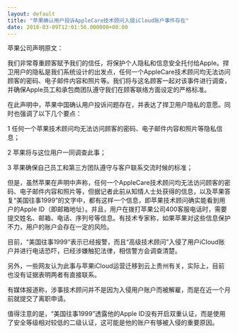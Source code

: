 ```yaml
---
layout: default
title: "苹果确认用户投诉AppleCare技术顾问入侵iCloud账户事件存在"
date: 2018-03-09T12:01:56.000000+08:00
---
```


苹果公司声明原文：

我们非常尊重顾客赋予我们的信任，将保护个人隐私和信息安全托付给Apple。捍卫用户的隐私是我们系统设计的出发点，任何一个AppleCare技术顾问均无法访问顾客的密码、电子邮件内容和照片等。我们将与这名顾客一起对该事件进行调查，并确保Apple员工和承包商团队遵守我们在顾客联络方面设定的严格标准。

在此声明中，苹果中国确认用户投诉问题存在，并表达了捍卫用户隐私的意愿。同时也强调了以下几个要点：

1 任何一个苹果技术顾问均无法访问顾客的密码、电子邮件内容和照片等隐私信息；


2 苹果将与这位用户一同调查此事；


3 苹果确保自己员工和第三方团队遵守与客户联系交流时候的标准；

但是，虽然苹果在声明中声称，任何一个AppleCare技术顾问均无法访问顾客的密码、电子邮件内容和照片等，但据记者此前从知情人士处获得的信息，以及苹果答复“美国往事1999”的文字中，都有这样一个信息，即苹果技术顾问确实能看到用户的Apple ID（即邮箱地址）。并且，用户在拨打苹果公司400客服电话时，需要提交姓名、邮箱、电话、序列号等信息。有技术专家称，如果苹果对这些信息保护不力，用户的账户会存在一定的风险。

目前，“美国往事1999”表示已经报警，而且“高级技术顾问”入侵了用户iCloud账户并进行电话恐吓，已经涉嫌触犯法律，相信警方会调查清楚。

另外，一些网友认为此事与苹果iCloud运营迁移到云上贵州有关，实际上，目前也没有证据表明两者有直接联系。

有媒体报道称，涉事技术顾问并不是因为入侵用户账户而被解雇，而是在近一个月前就提交了离职申请。

值得注意的是，“美国往事1999”透露他的Apple ID没有开启双重认证，而是使用了安全等级相对较低的二级认证，这可能是他的账户有够被入侵的重要原因。

